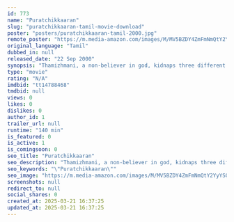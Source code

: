 ```yaml
---
id: 773
name: "Puratchikkaaran"
slug: "puratchikkaaran-tamil-movie-download"
poster: "posters/puratchikkaaran-tamil-2000.jpg"
remote_poster: "https://m.media-amazon.com/images/M/MV5BZDY4ZmFmNmQtY2YyYS00NWU4LWI2YWYtMGVlMTc1OGUwMWM0XkEyXkFqcGdeQXVyMTEzNzg0Mjkx._V1_SX300.jpg"
original_language: "Tamil"
dubbed_in: null
released_date: "22 Sep 2000"
synopsis: "Thamizhmani, a non-believer in god, kidnaps three different heads of religion. During an interview at his hideout, he relates to Kanimozhi, a journalist, as to how a Brahmin turned into a terrorist."
type: "movie"
rating: "N/A"
imdbid: "tt14788468"
tmdbid: null
views: 0
likes: 0
dislikes: 0
author_id: 1
trailer_url: null
runtime: "140 min"
is_featured: 0
is_active: 1
is_comingsoon: 0
seo_title: "Puratchikkaaran"
seo_description: "Thamizhmani, a non-believer in god, kidnaps three different heads of religion. During an interview at his hideout, he relates to Kanimozhi, a journalist, as to how a Brahmin turned into a terrorist."
seo_keywords: "\"Puratchikkaaran\""
seo_image: "https://m.media-amazon.com/images/M/MV5BZDY4ZmFmNmQtY2YyYS00NWU4LWI2YWYtMGVlMTc1OGUwMWM0XkEyXkFqcGdeQXVyMTEzNzg0Mjkx._V1_SX300.jpg"
screenshots: null
redirect_to: null
social_shares: 0
created_at: 2025-03-21 16:37:25
updated_at: 2025-03-21 16:37:25
---
```


